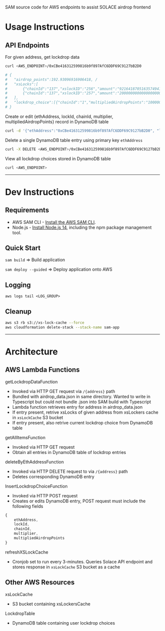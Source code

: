 SAM source code for AWS endpoints to assist SOLACE airdrop frontend

# Usage Instructions

## API Endpoints

For given address, get lockdrop data

```bash
curl <AWS_ENDPOINT>/0xCBe416312599816b9f897AfC6DDF69C9127bB2D0

# {
#   "airdrop_points":192.93096916906418, /
#   "xsLocks":[
#       {"chainId":"137","xslockID":"256","amount":"9216418705163574941","end":"1650273249","multiplier":1},
#       {"chainId":"137","xslockID":"257","amount":"20000000000000000000","end":"1775811567","multiplier":8.629703589626587}
#   ],
#   "lockdrop_choice":[{"chainId":"1","multipliedAirdropPoints":"100000","lockId":"1","multiplier":"2.1"}]
# }
```

Create or edit {ethAddress, lockId, chainId, multiplier, multipliedAirdropPoints} record in DynamoDB table

```bash
curl -d '{"ethAddress":"0xCBe416312599816b9f897AfC6DDF69C9127bB2D0", "lockId":"1", "chainId":"1", "multiplier": "2.1", "multipliedAirdropPoints": "200000"}' -H "Content-Type: application/json" -X POST <AWS_ENDPOINT>
```

Delete a single DynamoDB table entry using primary key `ethAddress`

```bash
curl -X DELETE <AWS_ENDPOINT>/0xCBe416312599816b9f897AfC6DDF69C9127bB2D0
```

View all lockdrop choices stored in DynamoDB table

```bash
curl <AWS_ENDPOINT>
```

---

# Dev Instructions

## Requirements

* AWS SAM CLI - [Install the AWS SAM CLI](https://docs.aws.amazon.com/serverless-application-model/latest/developerguide/serverless-sam-cli-install.html).
* Node.js - [Install Node.js 14](https://nodejs.org/en/), including the npm package management tool.

## Quick Start

`sam build` => Build application

`sam deploy --guided` => Deploy application onto AWS

## Logging

`aws logs tail <LOG_GROUP>`

## Cleanup

```bash
aws s3 rb s3://xs-lock-cache --force
aws cloudformation delete-stack --stack-name sam-app
```

---

# Architecture

## AWS Lambda Functions

getLockdropDataFunction
- Invoked via HTTP GET request via `/{address}` path
- Bundled with airdrop_data.json in same directory. Wanted to write in Typescript but could not bundle .json into SAM build with Typescript
- Lambda function retrieves entry for address in airdrop_data.json
- If entry present, retrive xsLocks of given address from xsLockers cache in `xsLockCache` S3 bucket
- If entry present, also retrive current lockdrop choice from DynamoDB table


getAllItemsFunction
- Invoked via HTTP GET request
- Obtain all entries in DynamoDB table of lockdrop entries


deleteByEthAddressFunction
- Invoked via HTTP DELETE request to via `/{address}` path
- Deletes corresponding DynamoDB entry


InsertLockdropChoiceFunction
- Invoked via HTTP POST request
- Creates or edits DynamoDB entry, POST request must include the following fields
```js
{
    ethAddress,
    lockId,
    chainId,
    multiplier,
    multipliedAirdropPoints
}
```


refreshXSLockCache
- Cronjob set to run every 3-minutes. Queries Solace API endpoint and stores response in `xsLockCache` S3 bucket as a cache

## Other AWS Resources

xsLockCache
- S3 bucket containing xsLockersCache


LockdropTable
- DynamoDB table containing user lockdrop choices